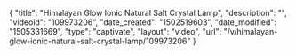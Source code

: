 {
    "title": "Himalayan Glow Ionic Natural Salt Crystal Lamp",
    "description": "",
    "videoid": "109973206",
    "date_created": "1502519603",
    "date_modified": "1505331669",
    "type": "captivate",
    "layout": "video",
    "url": "\/v\/himalayan-glow-ionic-natural-salt-crystal-lamp\/109973206"
}